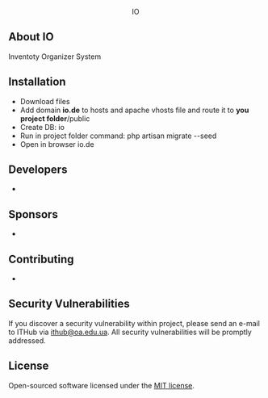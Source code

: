 <p align="center">IO</p>

## About IO

Inventoty Organizer System

## Installation

- Download files
- Add domain **io.de** to hosts and apache vhosts file and route it to **you project folder**/public
- Create DB: io
- Run in project folder command: php artisan migrate --seed
- Open in browser io.de

## Developers

-

## Sponsors

-

## Contributing

-

## Security Vulnerabilities

If you discover a security vulnerability within project, please send an e-mail to ITHub via [ithub@oa.edu.ua](mailto:ithub@oa.edu.ua). All security vulnerabilities will be promptly addressed.

## License

Open-sourced software licensed under the [MIT license](https://opensource.org/licenses/MIT).
